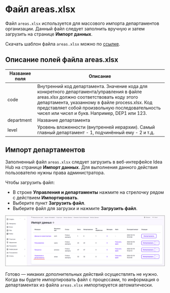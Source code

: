 # Файл areas.xlsx

Файл `areas.xlsx` используется для массового импорта департаментов организации. Данный файл следует заполнить вручную и затем загрузить на странице **Импорт данных**.

Скачать шаблон файла `areas.xlsx` можно по [ссылке](https://github.com/PrimoRPA/Docs.Rus/tree/main/file-for-download).

## Описание полей файла areas.xlsx


| **Название поля** | **Описание** |
|----------|----------|
| code | Внутренний код департамента. Значение кода для конкретного департамента/управления в файле areas.xlsx должно соответствовать коду этого департамента, указанному в файле process.xlsx. Код представляет собой произвольную последовательность чисел или чисел и букв. Например, DEP1 или 123. |
| department | Название департамента |
| level | Уровень вложенности (внутренней иерархии). Самый главный департамент - 1, подчинённый ему - 2 и т.д. |


## Импорт департаментов

Заполненный файл `areas.xlsx` следует загрузить в веб-интерфейсе Idea Hub на странице **Импорт данных**. Для выполнения данного действия пользователю нужны права администратора.

Чтобы загрузить файл:
* В строке **Управления и департаменты** нажмите на стрелочку рядом с действием **Импортировать**.
* Выберите пункт **Загрузить файл**.
* Выберите файл для загрузки и нажмите **Загрузить файл**.

![](<../../../../.gitbook/assets1/Data-Import-Areas_Underline.png>)

Готово — никаких дополнительных действий осуществлять не нужно. Когда вы будете импортировать файл с процессами, то информация о департаментах из файла `areas.xlsx` импортируется автоматически.
